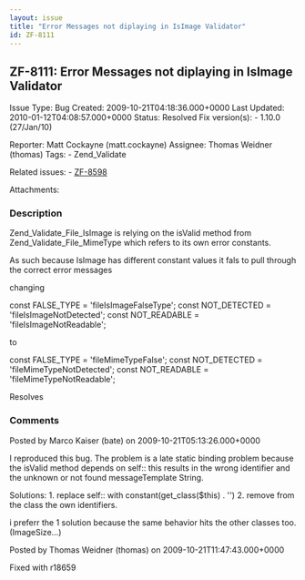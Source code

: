 ```yaml
---
layout: issue
title: "Error Messages not diplaying in IsImage Validator"
id: ZF-8111
---
```


ZF-8111: Error Messages not diplaying in IsImage Validator
----------------------------------------------------------

 Issue Type: Bug Created: 2009-10-21T04:18:36.000+0000 Last Updated: 2010-01-12T04:08:57.000+0000 Status: Resolved Fix version(s): - 1.10.0 (27/Jan/10)
 
 Reporter:  Matt Cockayne (matt.cockayne)  Assignee:  Thomas Weidner (thomas)  Tags: - Zend\_Validate
 
 Related issues: - [ZF-8598](/issues/browse/ZF-8598)
 
 Attachments: 
### Description

Zend\_Validate\_File\_IsImage is relying on the isValid method from Zend\_Validate\_File\_MimeType which refers to its own error constants.

As such because IsImage has different constant values it fals to pull through the correct error messages

changing

const FALSE\_TYPE = 'fileIsImageFalseType'; const NOT\_DETECTED = 'fileIsImageNotDetected'; const NOT\_READABLE = 'fileIsImageNotReadable';

to

const FALSE\_TYPE = 'fileMimeTypeFalse'; const NOT\_DETECTED = 'fileMimeTypeNotDetected'; const NOT\_READABLE = 'fileMimeTypeNotReadable';

Resolves

 

 

### Comments

Posted by Marco Kaiser (bate) on 2009-10-21T05:13:26.000+0000

I reproduced this bug. The problem is a late static binding problem because the isValid method depends on self:: this results in the wrong identifier and the unknown or not found messageTemplate String.

Solutions: 1. replace self:: with constant(get\_class($this) . '') 2. remove from the class the own identifiers.

i preferr the 1 solution because the same behavior hits the other classes too. (ImageSize...)

 

 

Posted by Thomas Weidner (thomas) on 2009-10-21T11:47:43.000+0000

Fixed with r18659

 

 
